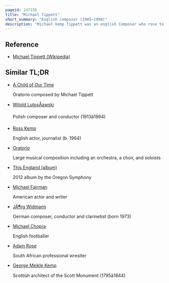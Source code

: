 ```yaml
---
pageid: 147156
title: "Michael Tippett"
short_summary: "English composer (1905–1998)"
description: "Michael kemp Tippett was an english Composer who rose to prominence during and immediately after the second World War. He was sometimes regarded as one of the leading british Composers of the 20th Century alongside his contemporary Benjamin Britten. Among his best-known Works are the Oratorio a Child of our Time the orchestral Fantasia Concertante on a corelli Theme and the Opera the Midsummer Marriage."
---
```


## Reference

- [Michael Tippett (Wikipedia)](https://en.wikipedia.org/?curid=147156)

## Similar TL;DR

- [A Child of Our Time](/tldr/en/a-child-of-our-time)

  Oratorio composed by Michael Tippett

- [Witold LutosÅawski](/tldr/en/witold-lutosawski)

  Polish composer and conductor (1913â1994)

- [Ross Kemp](/tldr/en/ross-kemp)

  English actor, journalist (b. 1964)

- [Oratorio](/tldr/en/oratorio)

  Large musical composition including an orchestra, a choir, and soloists

- [This England (album)](/tldr/en/this-england-album)

  2012 album by the Oregon Symphony

- [Michael Fairman](/tldr/en/michael-fairman)

  American actor and writer

- [JÃ¶rg Widmann](/tldr/en/jorg-widmann)

  German composer, conductor and clarinetist (born 1973)

- [Michael Chopra](/tldr/en/michael-chopra)

  English footballer

- [Adam Rose](/tldr/en/adam-rose)

  South African professional wrestler

- [George Meikle Kemp](/tldr/en/george-meikle-kemp)

  Scottish architect of the Scott Monument (1795â1844)
